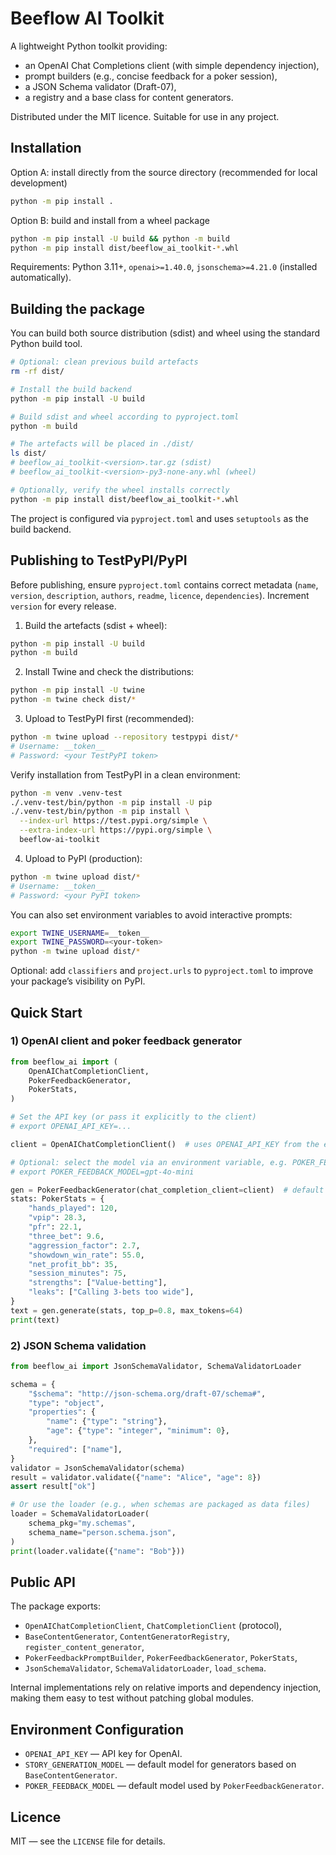 # Beeflow AI Toolkit

A lightweight Python toolkit providing:
- an OpenAI Chat Completions client (with simple dependency injection),
- prompt builders (e.g., concise feedback for a poker session),
- a JSON Schema validator (Draft-07),
- a registry and a base class for content generators.

Distributed under the MIT licence. Suitable for use in any project.

## Installation

Option A: install directly from the source directory (recommended for local development)

```bash
python -m pip install .
```

Option B: build and install from a wheel package

```bash
python -m pip install -U build && python -m build
python -m pip install dist/beeflow_ai_toolkit-*.whl
```

Requirements: Python 3.11+, `openai>=1.40.0`, `jsonschema>=4.21.0` (installed automatically).

## Building the package

You can build both source distribution (sdist) and wheel using the standard Python build tool.

```bash
# Optional: clean previous build artefacts
rm -rf dist/

# Install the build backend
python -m pip install -U build

# Build sdist and wheel according to pyproject.toml
python -m build

# The artefacts will be placed in ./dist/
ls dist/
# beeflow_ai_toolkit-<version>.tar.gz (sdist)
# beeflow_ai_toolkit-<version>-py3-none-any.whl (wheel)

# Optionally, verify the wheel installs correctly
python -m pip install dist/beeflow_ai_toolkit-*.whl
```

The project is configured via `pyproject.toml` and uses `setuptools` as the build backend.

## Publishing to TestPyPI/PyPI

Before publishing, ensure `pyproject.toml` contains correct metadata (`name`, `version`, `description`, `authors`, `readme`, `licence`, `dependencies`). Increment `version` for every release.

1) Build the artefacts (sdist + wheel):

```bash
python -m pip install -U build
python -m build
```

2) Install Twine and check the distributions:

```bash
python -m pip install -U twine
python -m twine check dist/*
```

3) Upload to TestPyPI first (recommended):

```bash
python -m twine upload --repository testpypi dist/*
# Username: __token__
# Password: <your TestPyPI token>
```

Verify installation from TestPyPI in a clean environment:

```bash
python -m venv .venv-test
./.venv-test/bin/python -m pip install -U pip
./.venv-test/bin/python -m pip install \
  --index-url https://test.pypi.org/simple \
  --extra-index-url https://pypi.org/simple \
  beeflow-ai-toolkit
```

4) Upload to PyPI (production):

```bash
python -m twine upload dist/*
# Username: __token__
# Password: <your PyPI token>
```

You can also set environment variables to avoid interactive prompts:

```bash
export TWINE_USERNAME=__token__
export TWINE_PASSWORD=<your-token>
python -m twine upload dist/*
```

Optional: add `classifiers` and `project.urls` to `pyproject.toml` to improve your package’s visibility on PyPI.

## Quick Start

### 1) OpenAI client and poker feedback generator

```python
from beeflow_ai import (
    OpenAIChatCompletionClient,
    PokerFeedbackGenerator,
    PokerStats,
)

# Set the API key (or pass it explicitly to the client)
# export OPENAI_API_KEY=...

client = OpenAIChatCompletionClient()  # uses OPENAI_API_KEY from the environment

# Optional: select the model via an environment variable, e.g. POKER_FEEDBACK_MODEL
# export POKER_FEEDBACK_MODEL=gpt-4o-mini

gen = PokerFeedbackGenerator(chat_completion_client=client)  # default model from env or 'gpt-5'
stats: PokerStats = {
    "hands_played": 120,
    "vpip": 28.3,
    "pfr": 22.1,
    "three_bet": 9.6,
    "aggression_factor": 2.7,
    "showdown_win_rate": 55.0,
    "net_profit_bb": 35,
    "session_minutes": 75,
    "strengths": ["Value-betting"],
    "leaks": ["Calling 3-bets too wide"],
}
text = gen.generate(stats, top_p=0.8, max_tokens=64)
print(text)
```

### 2) JSON Schema validation

```python
from beeflow_ai import JsonSchemaValidator, SchemaValidatorLoader

schema = {
    "$schema": "http://json-schema.org/draft-07/schema#",
    "type": "object",
    "properties": {
        "name": {"type": "string"},
        "age": {"type": "integer", "minimum": 0},
    },
    "required": ["name"],
}
validator = JsonSchemaValidator(schema)
result = validator.validate({"name": "Alice", "age": 8})
assert result["ok"]

# Or use the loader (e.g., when schemas are packaged as data files)
loader = SchemaValidatorLoader(
    schema_pkg="my.schemas",
    schema_name="person.schema.json",
)
print(loader.validate({"name": "Bob"}))
```

## Public API

The package exports:
- `OpenAIChatCompletionClient`, `ChatCompletionClient` (protocol),
- `BaseContentGenerator`, `ContentGeneratorRegistry`, `register_content_generator`,
- `PokerFeedbackPromptBuilder`, `PokerFeedbackGenerator`, `PokerStats`,
- `JsonSchemaValidator`, `SchemaValidatorLoader`, `load_schema`.

Internal implementations rely on relative imports and dependency injection, making them easy
to test without patching global modules.

## Environment Configuration

- `OPENAI_API_KEY` — API key for OpenAI.
- `STORY_GENERATION_MODEL` — default model for generators based on `BaseContentGenerator`.
- `POKER_FEEDBACK_MODEL` — default model used by `PokerFeedbackGenerator`.

## Licence

MIT — see the `LICENSE` file for details.
